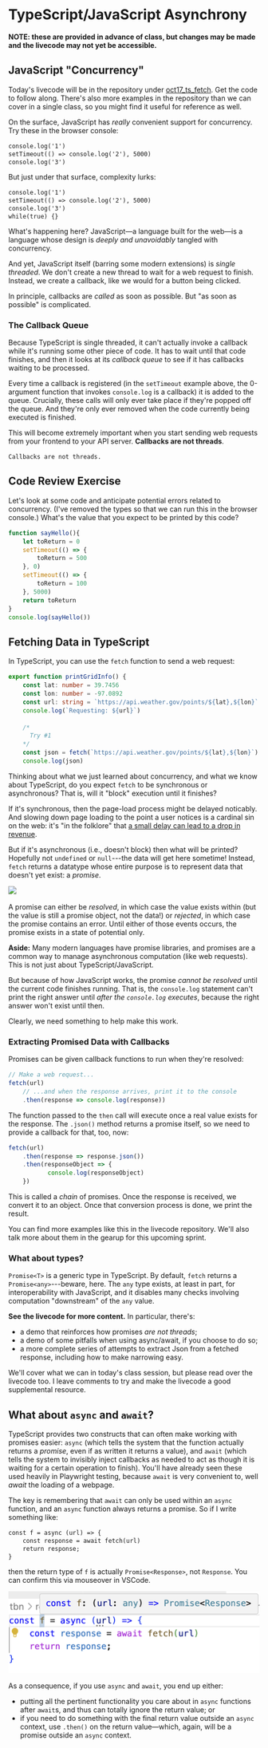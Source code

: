 # TypeScript/JavaScript Asynchrony

**NOTE: these are provided in advance of class, but changes may be made and the livecode may not yet be accessible.**

## JavaScript "Concurrency"

Today's livecode will be in the repository under [oct17_ts_fetch](https://github.com/cs0320/class-livecode/tree/main/F24/oct17_ts_fetch). Get the code to follow along. There's also more examples in the repository than we can cover in a single class, so you might find it useful for reference as well.

On the surface, JavaScript has _really_ convenient support for concurrency. Try these in the browser console:

```
console.log('1')
setTimeout(() => console.log('2'), 5000)
console.log('3')
```

But just under that surface, complexity lurks:

```
console.log('1')
setTimeout(() => console.log('2'), 5000)
console.log('3')
while(true) {}
```

What's happening here? JavaScript&mdash;a language built for the web&mdash;is a language whose design is _deeply and unavoidably_ tangled with concurrency. 

And yet, JavaScript itself (barring some modern extensions) is _single threaded_. We don't create a new thread to wait for a web request to finish. Instead, we create a callback, like we would for a button being clicked. 

In principle, callbacks are _called_ as soon as possible. But "as soon as possible" is complicated.

### The Callback Queue

Because TypeScript is single threaded, it can't actually invoke a callback while it's running some other piece of code. It has to wait until that code finishes, and then it looks at its _callback queue_ to see if it has callbacks waiting to be processed.

Every time a callback is registered (in the `setTimeout` example above, the 0-argument function that invokes `console.log` is a callback) it is added to the queue. Crucially, these calls will only ever take place if they're popped off the queue. And they're only ever removed when the code currently being executed is finished. 

This will become extremely important when you start sending web requests from your frontend to your API server. **Callbacks are not threads**. 

~~~admonish warning title="Repeating for emphasis"
Callbacks are not threads.
~~~

## Code Review Exercise

Let's look at some code and anticipate potential errors related to concurrency. (I've removed the types so that we can run this in the browser console.) What's the value that you expect to be printed by this code?

```javascript
function sayHello(){
    let toReturn = 0
    setTimeout(() => {
        toReturn = 500
    }, 0)
    setTimeout(() => {
        toReturn = 100
    }, 5000)
    return toReturn
}
console.log(sayHello())
```

## Fetching Data in TypeScript

In TypeScript, you can use the `fetch` function to send a web request:

```typescript
export function printGridInfo() {    
    const lat: number = 39.7456
    const lon: number = -97.0892
    const url: string = `https://api.weather.gov/points/${lat},${lon}`
    console.log(`Requesting: ${url}`)

    /* 
      Try #1
    */
    const json = fetch(`https://api.weather.gov/points/${lat},${lon}`)
    console.log(json)
```

Thinking about what we just learned about concurrency, and what we know about TypeScript, do you expect `fetch` to be synchronous or asynchronous? That is, will it "block" execution until it finishes?

If it's synchronous, then the page-load process might be delayed noticably. And slowing down page loading to the point a user notices is a cardinal sin on the web: it's "in the folklore" that [a small delay can lead to a drop in revenue](https://news.ycombinator.com/item?id=273900).

But if it's asynchronous (i.e., doesn't block) then what will be printed? Hopefully not `undefined` or `null`---the data will get here sometime! Instead, `fetch` returns a datatype whose entire purpose is to represent data that doesn't yet exist: a _promise_.

![](https://i.imgur.com/bvFibPk.png)

A promise can either be _resolved_, in which case the value exists within (but the value is still a promise object, not the data!) or _rejected_, in which case the promise contains an error. Until either of those events occurs, the promise exists in a state of potential only.

**Aside:** Many modern languages have promise libraries, and promises are a common way to manage asynchronous computation (like web requests). This is not just about TypeScript/JavaScript.

But because of how JavaScript works, the promise _cannot be resolved_ until the current code finishes running. That is, the `console.log` statement can't print the right answer until _after the `console.log` executes_, because the right answer won't exist until then. 

Clearly, we need something to help make this work. 

### Extracting Promised Data with Callbacks

Promises can be given callback functions to run when they're resolved:

```javascript
// Make a web request...
fetch(url) 
    // ...and when the response arrives, print it to the console
    .then(response => console.log(response)) 
```

The function passed to the `then` call will execute once a real value exists for the response. The `.json()` method returns a promise itself, so we need to provide a callback for that, too, now: 

```javascript
fetch(url)
    .then(response => response.json()) 
    .then(responseObject => {         
           console.log(responseObject)         
    }) 
```

This is called a _chain_ of promises. Once the response is received, we convert it to an object. Once that conversion process is done, we print the result. 

You can find more examples like this in the livecode repository. We'll also talk more about them in the gearup for this upcoming sprint.

### What about types?

`Promise<T>` is a generic type in TypeScript. By default, `fetch` returns a `Promise<any>`---beware, here. The `any` type exists, at least in part, for interoperability with JavaScript, and it disables many checks involving computation "downstream" of the `any` value. 

**See the livecode for more content.** In particular, there's:
* a demo that reinforces how promises _are not threads_;
* a demo of some pitfalls when using async/await, if you choose to do so; 
* a more complete series of attempts to extract Json from a fetched response, including how to make narrowing easy.

We'll cover what we can in today's class session, but please read over the livecode too. I leave comments to try and make the livecode a good supplemental resource.

## What about `async` and `await`? 

TypeScript provides two constructs that can often make working with promises easier: `async` (which tells the system that the function actually returns a _promise_, even if as written it returns a value), and `await` (which tells the system to invisibly inject callbacks as needed to act as though it is waiting for a certain operation to finish). You'll have already seen these used heavily in Playwright testing, because `await` is very convenient to, well _await_ the loading of a webpage. 

The key is remembering that `await` can only be used within an `async` function, and an `async` function always returns a promise. So if I write something like:

```
const f = async (url) => {
    const response = await fetch(url)
    return response;
}
```

then the return type of `f` is actually `Promise<Response>`, not `Response`. You can confirm this via mouseover in VSCode.

![A screenshot of VSCode showing the above code, with a mouseover indicating the return type is a promise.](await.png)

As a consequence, if you use `async` and `await`, you end up either:
* putting all the pertinent functionality you care about in `async` functions after `await`s, and thus can totally ignore the return value; or 
* if you need to do something with the final return value outside an `async` context, use `.then()` on the return value&mdash;which, again, will be a promise outside an `async` context. 